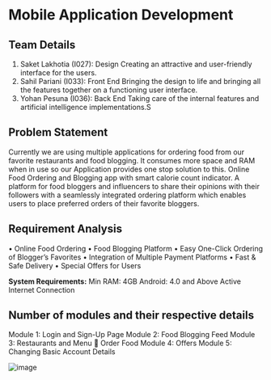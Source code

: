 # Mobile Application Development

## Team Details
1.	Saket Lakhotia (I027): Design
Creating an attractive and user-friendly interface for the users.
2.	Sahil Pariani (I033): Front End
Bringing the design to life and bringing all the features together on a functioning user                 interface.
3.	Yohan Pesuna (I036): Back End
Taking care of the internal features and artificial intelligence implementations.S

## Problem Statement
Currently we are using multiple applications for ordering food from our favorite restaurants and food blogging. It consumes more space and RAM when in use so our Application provides one stop solution to this.
Online Food Ordering and Blogging app with smart calorie count indicator. A platform for food bloggers and influencers to share their opinions with their followers with a seamlessly integrated ordering platform which enables users to place preferred orders of their favorite bloggers. 

## Requirement Analysis
•	Online Food Ordering 
•	Food Blogging Platform
•	Easy One-Click Ordering of Blogger’s Favorites
•	Integration of Multiple Payment Platforms
•	Fast & Safe Delivery
•	Special Offers for Users

**System Requirements:**
Min RAM: 4GB
Android: 4.0 and Above
Active Internet Connection

## Number of modules and their respective details
Module 1: Login and Sign-Up Page
Module 2: Food Blogging Feed
Module 3: Restaurants and Menu  Order Food 
Module 4: Offers
Module 5: Changing Basic Account Details


![image](https://user-images.githubusercontent.com/42898691/111901933-d92c8880-8a60-11eb-92cb-89fe104f5380.png)
